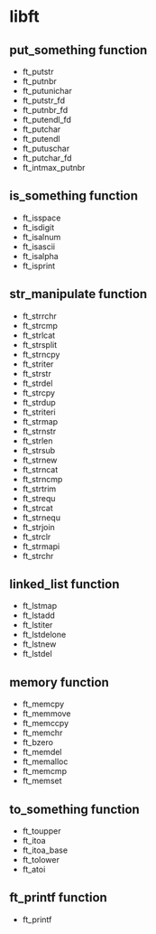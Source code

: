 # libft

## put_something function
- ft_putstr
- ft_putnbr
- ft_putunichar
- ft_putstr_fd
- ft_putnbr_fd
- ft_putendl_fd
- ft_putchar
- ft_putendl
- ft_putuschar
- ft_putchar_fd
- ft_intmax_putnbr

## is_something function
- ft_isspace
- ft_isdigit
- ft_isalnum
- ft_isascii
- ft_isalpha
- ft_isprint

## str_manipulate function
- ft_strrchr
- ft_strcmp
- ft_strlcat
- ft_strsplit
- ft_strncpy
- ft_striter
- ft_strstr
- ft_strdel
- ft_strcpy
- ft_strdup
- ft_striteri
- ft_strmap
- ft_strnstr
- ft_strlen
- ft_strsub
- ft_strnew
- ft_strncat
- ft_strncmp
- ft_strtrim
- ft_strequ
- ft_strcat
- ft_strnequ
- ft_strjoin
- ft_strclr
- ft_strmapi
- ft_strchr

## linked_list function
- ft_lstmap
- ft_lstadd
- ft_lstiter
- ft_lstdelone
- ft_lstnew
- ft_lstdel

## memory function
- ft_memcpy
- ft_memmove
- ft_memccpy
- ft_memchr
- ft_bzero
- ft_memdel
- ft_memalloc
- ft_memcmp
- ft_memset

## to_something function
- ft_toupper
- ft_itoa
- ft_itoa_base
- ft_tolower
- ft_atoi

## ft_printf function
- ft_printf
